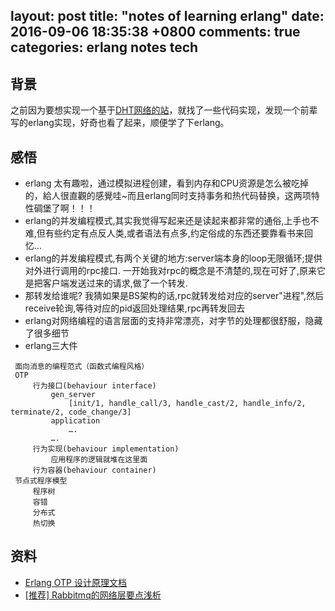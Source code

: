 layout: post
title: "notes of learning erlang"
date: 2016-09-06 18:35:38 +0800
comments: true
categories: erlang notes tech
---
## 背景
之前因为要想实现一个基于[DHT网络的站][3]，就找了一些代码实现，发现一个前辈写的erlang实现，好奇也看了起来，顺便学了下erlang。

## 感悟
- erlang 太有趣啦，通过模拟进程创建，看到内存和CPU资源是怎么被吃掉的，給人很直觀的感覺哇~而且erlang同时支持事务和热代码替换，这两项特性碉堡了啊！！！
- erlang的并发编程模式,其实我觉得写起来还是读起来都非常的通俗,上手也不难,但有些约定有点反人类,或者语法有点多,约定俗成的东西还要靠看书来回忆…
- erlang的并发编程模式,有两个关键的地方:server端本身的loop无限循环;提供对外进行调用的rpc接口. 一开始我对rpc的概念是不清楚的,现在可好了,原来它是把客户端发送过来的请求,做了一个转发.
- 那转发给谁呢?  我猜如果是BS架构的话,rpc就转发给对应的server"进程",然后receive轮询,等待对应的pid返回处理结果,rpc再转发回去<!--more-->
- erlang对网络编程的语言层面的支持非常漂亮，对字节的处理都很舒服，隐藏了很多细节
- erlang三大件
```
 面向消息的编程范式（函数式编程风格）
 OTP
     行为接口(behaviour interface)
         gen_server
             [init/1, handle_call/3, handle_cast/2, handle_info/2, terminate/2, code_change/3]
         application
             ….
         ….
     行为实现(behaviour implementation)
         应用程序的逻辑就堆在这里面
     行为容器(behaviour container)
 节点式程序模型
     程序树
     容错
     分布式
     热切换
```
## 资料
- [Erlang OTP 设计原理文档][1]
- [[推荐] Rabbitmq的网络层要点浅析][2]

[1]: http://erlang.shiningray.cn/otp-design-principles/index.html
[2]: http://tech.techweb.com.cn/thread-438919-1-1.html
[3]: https://github.com/zhkzyth/BT-Share

